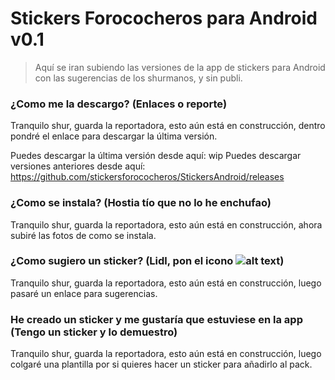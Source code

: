 # Stickers Forococheros para Android v0.1

> Aquí se iran subiendo las versiones de la app de stickers para Android con las sugerencias de los shurmanos, y sin publi.

### ¿Como me la descargo? (Enlaces o reporte)

Tranquilo shur, guarda la reportadora, esto aún está en construcción, dentro pondré el enlace para descargar la última versión.

Puedes descargar la última versión desde aquí: wip
Puedes descargar versiones anteriores desde aquí: https://github.com/stickersforococheros/StickersAndroid/releases

### ¿Como se instala? (Hostia tío que no lo he enchufao)

Tranquilo shur, guarda la reportadora, esto aún está en construcción, ahora subiré las fotos de como se instala.

### ¿Como sugiero un sticker? (Lidl, pon el icono ![alt text](http://i40.tinypic.com/35i2loo.gif "roto2d2"))

Tranquilo shur, guarda la reportadora, esto aún está en construcción, luego pasaré un enlace para sugerencias.

### He creado un sticker y me gustaría que estuviese en la app (Tengo un sticker y lo demuestro)

Tranquilo shur, guarda la reportadora, esto aún está en construcción, luego colgaré una plantilla por si quieres hacer un sticker para añadirlo al pack.
